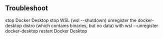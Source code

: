 ## Troubleshoot

stop Docker Desktop
stop WSL (wsl --shutdown)
unregister the docker-desktop distro (which contains binaries, but no data) with wsl --unregister docker-desktop
restart Docker Desktop
